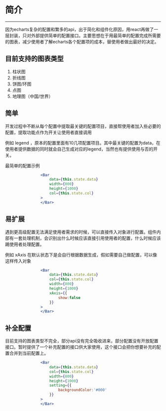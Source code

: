 # 简介

---

因为echarts复杂的配置和繁多的api，出于简化和组件化原因，用react再做了一层封装，只对外部提供简单的配置接口。主要思想在于用最简单的配置完成所需要的图表，减少使用者了解echarts各个配置项的成本，替使用者做出最好的决定。

## 目前支持的图表类型

1. 柱状图
2. 折线图
3. 饼图/环图
4. 点图
5. 地理图（中国/世界）

## 简单

开发过程中不断从每个配置中提取最关键的配置项目，直接帮使用者加入些必要的配置，提取功能点作为开关让使用者直接调用

例如 legend ，原本的配置里面有10几项配置项目。其中最关键的配置为data，在使用者提供数据的同时就会自己生成对应的legend，当然也有提供使用与否的开关。

最简单的配置示例

```jsx
                <Bar
                    data={this.state.data}
                    width={800}
                    height={1000}
                    col={this.state.col}
                >
                </Bar>
```

## 易扩展

遇到更高级配置无法满足使用者需求的时候，可以直接传入对象进行配置。组件内部有一套处理机制，会识别出什么时候应该直接引用使用者的配置，什么时候应该踢使用者处理配置。

例如 xAxis 在默认状态下是会自行根据数据生成，假如需要自己做配置，可以像这样传入对象

```jsx
                <Bar
                    data={this.state.data}
                    col={this.state.col}
                    width={800}
                    height={1000}
                    xAxis={{
                        show:false
                    }}
                >
                </Bar>
```

## 补全配置

目前支持的图表类型不完全，部分api没有完全吸收进来，部分配置没有开放配置接口。暂时提供了一个补充配置的接口供大家使用，这个接口会把你想要补充的配置合并到当前配置上。

```jsx
                <Bar
                    data={this.state.data}
                    col={this.state.col}
                    width={800}
                    height={1000}
                    setting={{
                        backgroundColor:'#000'
                    }}
                >
                </Bar>
```



